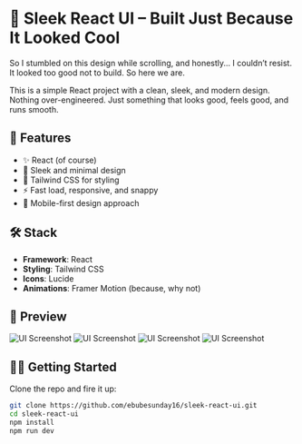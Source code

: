 # 🧩 Sleek React UI – Built Just Because It Looked Cool

So I stumbled on this design while scrolling, and honestly... I couldn’t resist. It looked too good not to build. So here we are.

This is a simple React project with a clean, sleek, and modern design. Nothing over-engineered. Just something that looks good, feels good, and runs smooth.

## 🚀 Features

- ✨ React (of course)
- 🎨 Sleek and minimal design
- 💅 Tailwind CSS for styling
- ⚡ Fast load, responsive, and snappy
- 📱 Mobile-first design approach

## 🛠 Stack

- **Framework**: React
- **Styling**: Tailwind CSS
- **Icons**: Lucide
- **Animations**: Framer Motion (because, why not)

## 📸 Preview
![UI Screenshot](./assets/screenshot.jpg)
![UI Screenshot](./assets/screenshot1.jpg)
![UI Screenshot](./assets/screenshot2.jpg)
![UI Screenshot](./assets/screenshot3.jpg)



## 🧑‍💻 Getting Started

Clone the repo and fire it up:

```bash
git clone https://github.com/ebubesunday16/sleek-react-ui.git
cd sleek-react-ui
npm install
npm run dev

